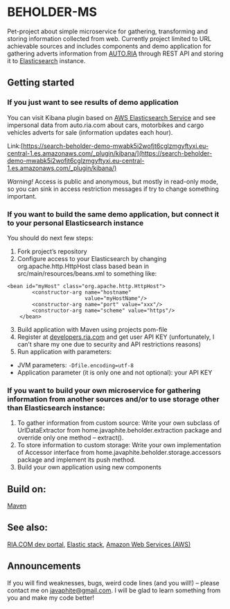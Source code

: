 # BEHOLDER-MS

Pet-project about simple microservice for gathering, transforming and storing information collected from web. 
Currently project limited to URL achievable sources and includes components and demo application for gathering adverts information from [AUTO.RIA](https://auto.ria.com) through REST API and storing it to [Elasticsearch](https://www.elastic.co) instance.

## Getting started

### If you just want to see results of demo application

You can visit Kibana plugin based on [AWS Elasticsearch Service](https://aws.amazon.com/en/elasticsearch-service) and see impersonal data from auto.ria.com about cars, motorbikes and cargo vehicles adverts for sale (information updates each hour). 

Link:[https://search-beholder-demo-mwabk5i2wofjt6cglzmgyftyxi.eu-central-1.es.amazonaws.com/_plugin/kibana/](https://search-beholder-demo-mwabk5i2wofjt6cglzmgyftyxi.eu-central-1.es.amazonaws.com/_plugin/kibana/)

*Warning!* Access is public and anonymous, but mostly in read-only mode, so you can sink in access restriction messages if try to change something important. 

### If you want to build the same demo application, but connect it to your personal Elasticsearch instance
You should do next few steps: 
1. Fork project’s repository
2. Configure access to your Elasticsearch by changing org.apache.http.HttpHost class based bean in src/main/resources/beans.xml to something like:
```
<bean id="myHost" class="org.apache.http.HttpHost">
        <constructor-arg name="hostname"
                         value="myHostName"/>
        <constructor-arg name="port" value="xxx"/>
        <constructor-arg name="scheme" value="https"/>
    </bean>
```
3. Build application with Maven using projects pom-file
4. Register at [developers.ria.com](https://developers.ria.com) and get user API KEY (unfortunately, I can’t share my one due to security and API restrictions reasons)
5. Run application with parameters:
- JVM parameters: ```-Dfile.encoding=utf-8```
- Application parameter (it is only one and not optional): your API KEY

### If you want to build your own microservice for gathering information from another sources and/or to use storage other than Elasticsearch instance:
1. To gather information from custom source:
Write your own subclass of UrlDataExtractor from home.javaphite.beholder.extraction package and override only one method – extract().
2. To store information to custom storage: 
 	Write your own implementation of Accessor interface from home.javaphite.beholder.storage.accessors package and implement its push method.
3. Build your own application using new components

## Build on:
[Maven](https://maven.apache.org)
## See also:
[RIA.COM dev portal](https://developers.ria.com),
[Elastic stack](https://www.elastic.co),
[Amazon Web Services (AWS)](https://aws.amazon.com) 

## Announcements
If you will find weaknesses, bugs, weird code lines (and you will!) – please contact me on javaphite@gmail.com. I will be glad to learn something from you and make my code better! 

